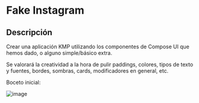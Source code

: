 # Fake Instagram
## Descripción
Crear una aplicación KMP utilizando los componentes de Compose UI que hemos dado, o alguno simple/básico extra.

Se valorará la creatividad a la hora de pulir paddings, colores, tipos de texto y fuentes, bordes, sombras, cards, modificadores en general, etc.

Boceto inicial: 

![image](https://github.com/user-attachments/assets/455a7264-ca43-4741-96d3-767765a711a6)
